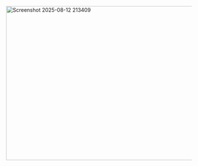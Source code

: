 <img width="758" height="419" alt="Screenshot 2025-08-12 213409" src="https://github.com/user-attachments/assets/4815d1fa-ce37-4a0e-b87e-7f8ddb9540e7" />
